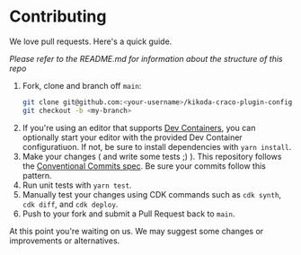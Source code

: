 # Contributing

We love pull requests. Here's a quick guide.

_Please refer to the README.md for information about the structure of this repo_

1. Fork, clone and branch off `main`:
    ```bash
    git clone git@github.com:<your-username>/kikoda-craco-plugin-config-manifest.git
    git checkout -b <my-branch>
    ```
2. If you're using an editor that supports [Dev Containers](https://devcontainers.github.io), you can optionally start your editor with the provided Dev Container configuratiuon. If not, be sure to install dependencies with `yarn install`.
3. Make your changes ( and write some tests ;) ). This repository follows the [Conventional Commits spec](https://www.conventionalcommits.org/en/v1.0.0/). Be sure your commits follow this pattern.
4. Run unit tests with `yarn test`.
5. Manually test your changes using CDK commands such as `cdk synth`, `cdk diff`, and `cdk deploy`.
6. Push to your fork and submit a Pull Request back to `main`.

At this point you're waiting on us. We may suggest some changes or improvements or alternatives.